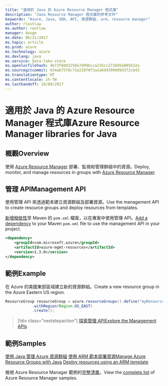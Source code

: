 ```yaml
---
title: "適用於 Java 的 Azure Resource Manager 程式庫"
description: "Java Resource Manager 程式庫的參考文件"
keywords: "Azure, Java, SDK, API, 資源群組, arm, resource manager"
author: rloutlaw
ms.author: routlaw
manager: douge
ms.date: 06/21/2017
ms.topic: article
ms.prod: azure
ms.technology: azure
ms.devlang: java
ms.service: data-lake-store
ms.openlocfilehash: 4b73f6b03258e7d99bcca235cc2728d5e085b32a
ms.sourcegitcommit: 634ab7578c73a219f8f3a2a6d43999d9d372cb43
ms.translationtype: HT
ms.contentlocale: zh-TW
ms.lasthandoff: 10/09/2017
---
```

# <a name="azure-resource-manager-libraries-for-java"></a><span data-ttu-id="a4170-104">適用於 Java 的 Azure Resource Manager 程式庫</span><span class="sxs-lookup"><span data-stu-id="a4170-104">Azure Resource Manager libraries for Java</span></span>

## <a name="overview"></a><span data-ttu-id="a4170-105">概觀</span><span class="sxs-lookup"><span data-stu-id="a4170-105">Overview</span></span>

<span data-ttu-id="a4170-106">使用 [Azure Resource Manager](https://docs.microsoft.com/en-us/azure/azure-resource-manager/resource-group-overview) 部署、監視和管理群組中的資源。</span><span class="sxs-lookup"><span data-stu-id="a4170-106">Deploy, monitor, and manage resources in groups with [Azure Resource Manager](https://docs.microsoft.com/en-us/azure/azure-resource-manager/resource-group-overview).</span></span>

## <a name="management-api"></a><span data-ttu-id="a4170-107">管理 API</span><span class="sxs-lookup"><span data-stu-id="a4170-107">Management API</span></span>

<span data-ttu-id="a4170-108">使用管理 API 來透過範本建立資源群組及部署資源。</span><span class="sxs-lookup"><span data-stu-id="a4170-108">Use the management API to create resource groups and deploy resources from templates.</span></span>

<span data-ttu-id="a4170-109">[新增相依性](https://maven.apache.org/guides/getting-started/index.html#How_do_I_use_external_dependencies)至 Maven 的 `pom.xml` 檔案，以在專案中使用管理 API。</span><span class="sxs-lookup"><span data-stu-id="a4170-109">[Add a dependency](https://maven.apache.org/guides/getting-started/index.html#How_do_I_use_external_dependencies) to your Maven `pom.xml` file to use the management API in your project.</span></span>


```XML
<dependency>
    <groupId>com.microsoft.azure</groupId>
    <artifactId>azure-mgmt-resources</artifactId>
    <version>1.3.0</version>
</dependency>
```

## <a name="example"></a><span data-ttu-id="a4170-110">範例</span><span class="sxs-lookup"><span data-stu-id="a4170-110">Example</span></span>

<span data-ttu-id="a4170-111">在 Azure 的美國東部區域建立新的資源群組。</span><span class="sxs-lookup"><span data-stu-id="a4170-111">Create a new resource group in the Azure Eastern US region.</span></span>

```java
ResourceGroup resourceGroup = azure.resourceGroups().define("myResourceGroup")
            .withRegion(Region.US_EAST)
            .create();
```

> [!div class="nextstepaction"]
> [<span data-ttu-id="a4170-112">探索管理 API</span><span class="sxs-lookup"><span data-stu-id="a4170-112">Explore the Management APIs</span></span>](/java/api/overview/azure/resources/managementapi)

## <a name="samples"></a><span data-ttu-id="a4170-113">範例</span><span class="sxs-lookup"><span data-stu-id="a4170-113">Samples</span></span>

<span data-ttu-id="a4170-114">[使用 Java 管理 Azure 資源群組][1] 
[使用 ARM 範本部署資源][2]</span><span class="sxs-lookup"><span data-stu-id="a4170-114">[Manage Azure Resource Groups with Java][1] 
[Deploy resources using an ARM template][2]</span></span>

[1]: https://github.com/Azure-Samples/resources-java-manage-resource-group
[2]: https://github.com/Azure-Samples/resources-java-deploy-using-arm-template

<span data-ttu-id="a4170-115">檢視 Azure Resource Manager 範例的[完整清單](https://azure.microsoft.com/resources/samples/?platform=java&term=resource)。</span><span class="sxs-lookup"><span data-stu-id="a4170-115">View the [complete list](https://azure.microsoft.com/resources/samples/?platform=java&term=resource) of Azure Resource Manager samples.</span></span>
